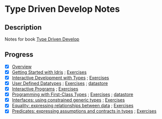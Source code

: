 # Type Driven Develop Notes

## Description

Notes for book [Type Driven Develop](https://www.manning.com/books/type-driven-development-with-idris)

## Progress

- [x] [Overview](./notes/overview.md)
- [x] [Getting Started with Idris](./notes/getting_started_with_idris.md)
  ; [Exercises](./exercises/getting_started_with_idris.idr)
- [x] [Interactive Development with Types](./notes/interactive_development_with_types.md)
  ; [Exercises](./exercises/interactive_development_with_types.idr)
- [x] [User Defined Datatypes](./notes/user_defined_data_types.md)
  ; [Exercises](./exercises/user_defined_data_types.idr)
  ; [datastore](./exercises/datastore.idr)
- [x] [Interactive Programs](./notes/interactive_programs.md)
  ; [Exercises](./exercises/interactive_programs.idr)
- [x] [Programming with First-Class Types](./notes/programming_with_first_class_types.md)
  ; [Exercises](./exercises/programming_with_first_class_types.idr)
  ; [datastore](./exercises/datastore_schema.idr)
- [x] [Interfaces: using constrained generic types](./notes/interfaces.md)
  ; [Exercises](./exercises/interfaces.idr)
- [x] [Equality: expressing relationships between data](./notes/equality.md)
  ; [Exercises](./exercises/equality.idr)
- [x] [Predicates: expressing assumptions and contracts in types](./notes/predicates.md)
  ; [Exercises](./exercises/predicates.idr)
